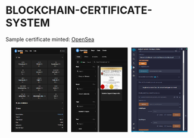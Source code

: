 # BLOCKCHAIN-CERTIFICATE-SYSTEM

Sample certificate minted: [OpenSea](https://testnets.opensea.io/assets/mumbai/0xfcab279edc2dc8bb688ff2e33fe573cb15a13027/1)

<p align="center" style="display: flex; justify-content: center; gap: 10px;">
  <img src="https://github.com/saranv01/BLOCKCHAIN-CERTIFICATE-SYSTEM/blob/main/images/metadata.png" alt="Metadata" style="width: 30%;" />
  <img src="https://github.com/saranv01/BLOCKCHAIN-CERTIFICATE-SYSTEM/blob/main/images/Sample%20Certificate.png" alt="Sample Certificate" style="width: 30%;" />
  <img src="https://github.com/saranv01/BLOCKCHAIN-CERTIFICATE-SYSTEM/blob/main/images/Remix%20IDE.png" alt="Remix IDE" style="width: 30%;" />
</p>
